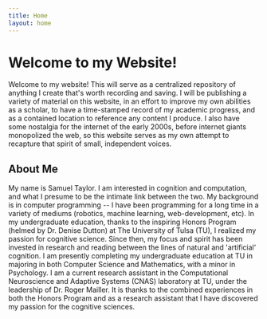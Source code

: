 ```yaml
---
title: Home
layout: home
---
```


# Welcome to my Website!

Welcome to my website! This will serve as a centralized repository of anything I create that's worth recording and saving. I will be publishing a variety of material on this website, in an effort to improve my own abilities as a scholar, to have a time-stamped record of my academic progress, and as a contained location to reference any content I produce. I also have some nostalgia for the internet of the early 2000s, before internet giants monopolized the web, so this website serves as my own attempt to recapture that spirit of small, independent voices.

## About Me

My name is Samuel Taylor. I am interested in cognition and computation, and what I presume to be the intimate link between the two. My background is in computer programming -- I have been programming for a long time in a variety of mediums (robotics, machine learning, web-development, etc). In my undergraduate education, thanks to the inspiring Honors Program (helmed by Dr. Denise Dutton) at The University of Tulsa (TU), I realized my passion for cognitive science. Since then, my focus and spirit has been invested in research and reading between the lines of natural and 'artificial' cognition. I am presently completing my undergraduate education at TU in majoring in both Computer Science and Mathematics, with a minor in Psychology. I am a current research assistant in the Computational Neuroscience and Adaptive Systems (CNAS) laboratory at TU, under the leadership of Dr. Roger Mailler. It is thanks to the combined experiences in both the Honors Program and as a research assistant that I have discovered my passion for the cognitive sciences.